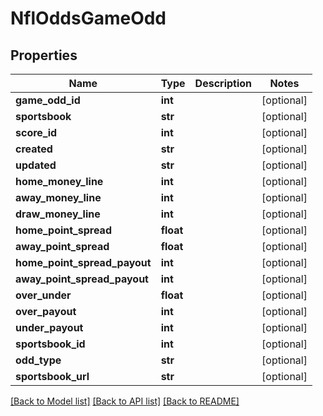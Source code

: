 # NflOddsGameOdd

## Properties
Name | Type | Description | Notes
------------ | ------------- | ------------- | -------------
**game_odd_id** | **int** |  | [optional] 
**sportsbook** | **str** |  | [optional] 
**score_id** | **int** |  | [optional] 
**created** | **str** |  | [optional] 
**updated** | **str** |  | [optional] 
**home_money_line** | **int** |  | [optional] 
**away_money_line** | **int** |  | [optional] 
**draw_money_line** | **int** |  | [optional] 
**home_point_spread** | **float** |  | [optional] 
**away_point_spread** | **float** |  | [optional] 
**home_point_spread_payout** | **int** |  | [optional] 
**away_point_spread_payout** | **int** |  | [optional] 
**over_under** | **float** |  | [optional] 
**over_payout** | **int** |  | [optional] 
**under_payout** | **int** |  | [optional] 
**sportsbook_id** | **int** |  | [optional] 
**odd_type** | **str** |  | [optional] 
**sportsbook_url** | **str** |  | [optional] 

[[Back to Model list]](../README.md#documentation-for-models) [[Back to API list]](../README.md#documentation-for-api-endpoints) [[Back to README]](../README.md)

